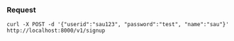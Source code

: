 ### Request

```
curl -X POST -d '{"userid":"sau123", "password":"test", "name":"sau"}' http://localhost:8000/v1/signup
```
